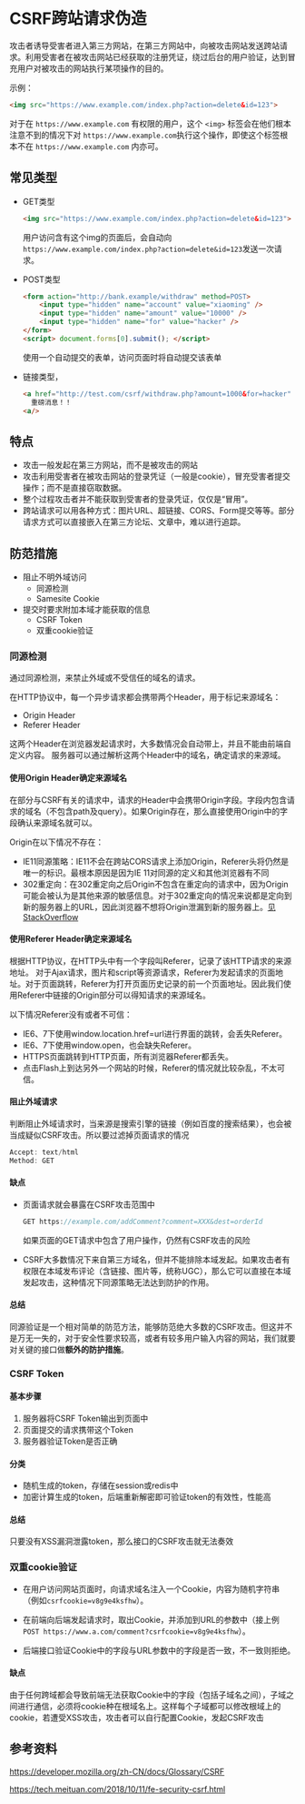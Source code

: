 # CSRF跨站请求伪造

攻击者诱导受害者进入第三方网站，在第三方网站中，向被攻击网站发送跨站请求。利用受害者在被攻击网站已经获取的注册凭证，绕过后台的用户验证，达到冒充用户对被攻击的网站执行某项操作的目的。

示例：

```html
<img src="https://www.example.com/index.php?action=delete&id=123">
```

对于在 `https://www.example.com` 有权限的用户，这个 `<img>` 标签会在他们根本注意不到的情况下对 `https://www.example.com`执行这个操作，即使这个标签根本不在 `https://www.example.com` 内亦可。

## 常见类型

* GET类型

  ```html
  <img src="https://www.example.com/index.php?action=delete&id=123">
  ```

  用户访问含有这个img的页面后，会自动向`https://www.example.com/index.php?action=delete&id=123`发送一次请求。

* POST类型

  ```html
  <form action="http://bank.example/withdraw" method=POST>
      <input type="hidden" name="account" value="xiaoming" />
      <input type="hidden" name="amount" value="10000" />
      <input type="hidden" name="for" value="hacker" />
  </form>
  <script> document.forms[0].submit(); </script> 
  ```

  使用一个自动提交的表单，访问页面时将自动提交该表单	

* 链接类型，

  ```html
  <a href="http://test.com/csrf/withdraw.php?amount=1000&for=hacker" taget="_blank">
    重磅消息！！
  <a/>
  ```

## 特点

* 攻击一般发起在第三方网站，而不是被攻击的网站
* 攻击利用受害者在被攻击网站的登录凭证（一般是cookie），冒充受害者提交操作；而不是直接窃取数据。
* 整个过程攻击者并不能获取到受害者的登录凭证，仅仅是“冒用”。
* 跨站请求可以用各种方式：图片URL、超链接、CORS、Form提交等等。部分请求方式可以直接嵌入在第三方论坛、文章中，难以进行追踪。

## 防范措施

* 阻止不明外域访问
  * 同源检测
  * Samesite Cookie
* 提交时要求附加本域才能获取的信息
  * CSRF Token
  * 双重cookie验证

### 同源检测

通过同源检测，来禁止外域或不受信任的域名的请求。

在HTTP协议中，每一个异步请求都会携带两个Header，用于标记来源域名：

- Origin Header
- Referer Header

这两个Header在浏览器发起请求时，大多数情况会自动带上，并且不能由前端自定义内容。 服务器可以通过解析这两个Header中的域名，确定请求的来源域。

#### 使用Origin Header确定来源域名

在部分与CSRF有关的请求中，请求的Header中会携带Origin字段。字段内包含请求的域名（不包含path及query）。如果Origin存在，那么直接使用Origin中的字段确认来源域名就可以。

Origin在以下情况不存在：

* IE11同源策略：IE11不会在跨站CORS请求上添加Origin，Referer头将仍然是唯一的标识。最根本原因是因为IE 11对同源的定义和其他浏览器有不同
* 302重定向：在302重定向之后Origin不包含在重定向的请求中，因为Origin可能会被认为是其他来源的敏感信息。对于302重定向的情况来说都是定向到新的服务器上的URL，因此浏览器不想将Origin泄漏到新的服务器上。[见StackOverflow](https://stackoverflow.com/questions/22397072/are-there-any-browsers-that-set-the-origin-header-to-null-for-privacy-sensitiv)

#### 使用Referer Header确定来源域名

根据HTTP协议，在HTTP头中有一个字段叫Referer，记录了该HTTP请求的来源地址。 对于Ajax请求，图片和script等资源请求，Referer为发起请求的页面地址。对于页面跳转，Referer为打开页面历史记录的前一个页面地址。因此我们使用Referer中链接的Origin部分可以得知请求的来源域名。

以下情况Referer没有或者不可信：

* IE6、7下使用window.location.href=url进行界面的跳转，会丢失Referer。
* IE6、7下使用window.open，也会缺失Referer。
* HTTPS页面跳转到HTTP页面，所有浏览器Referer都丢失。
* 点击Flash上到达另外一个网站的时候，Referer的情况就比较杂乱，不太可信。

#### 阻止外域请求

判断阻止外域请求时，当来源是搜索引擎的链接（例如百度的搜索结果），也会被当成疑似CSRF攻击。所以要过滤掉页面请求的情况

```javascript
Accept: text/html
Method: GET
```

#### 缺点

* 页面请求就会暴露在CSRF攻击范围中

  ```javascript
  GET https://example.com/addComment?comment=XXX&dest=orderId
  ```

  如果页面的GET请求中包含了用户操作，仍然有CSRF攻击的风险

* CSRF大多数情况下来自第三方域名，但并不能排除本域发起。如果攻击者有权限在本域发布评论（含链接、图片等，统称UGC），那么它可以直接在本域发起攻击，这种情况下同源策略无法达到防护的作用。

#### 总结

同源验证是一个相对简单的防范方法，能够防范绝大多数的CSRF攻击。但这并不是万无一失的，对于安全性要求较高，或者有较多用户输入内容的网站，我们就要对关键的接口做**额外的防护措施**。

###  CSRF Token

#### 基本步骤

1. 服务器将CSRF Token输出到页面中
2. 页面提交的请求携带这个Token
3. 服务器验证Token是否正确

#### 分类

* 随机生成的token，存储在session或redis中
* 加密计算生成的token，后端重新解密即可验证token的有效性，性能高

#### 总结

只要没有XSS漏洞泄露token，那么接口的CSRF攻击就无法奏效

### 双重cookie验证

* 在用户访问网站页面时，向请求域名注入一个Cookie，内容为随机字符串（例如`csrfcookie=v8g9e4ksfhw`）。

* 在前端向后端发起请求时，取出Cookie，并添加到URL的参数中（接上例`POST https://www.a.com/comment?csrfcookie=v8g9e4ksfhw`）。

* 后端接口验证Cookie中的字段与URL参数中的字段是否一致，不一致则拒绝。

#### 缺点

由于任何跨域都会导致前端无法获取Cookie中的字段（包括子域名之间），子域之间进行通信，必须将cookie种在根域名上。这样每个子域都可以修改根域上的cookie，若遭受XSS攻击，攻击者可以自行配置Cookie，发起CSRF攻击

## 参考资料

https://developer.mozilla.org/zh-CN/docs/Glossary/CSRF

https://tech.meituan.com/2018/10/11/fe-security-csrf.html
